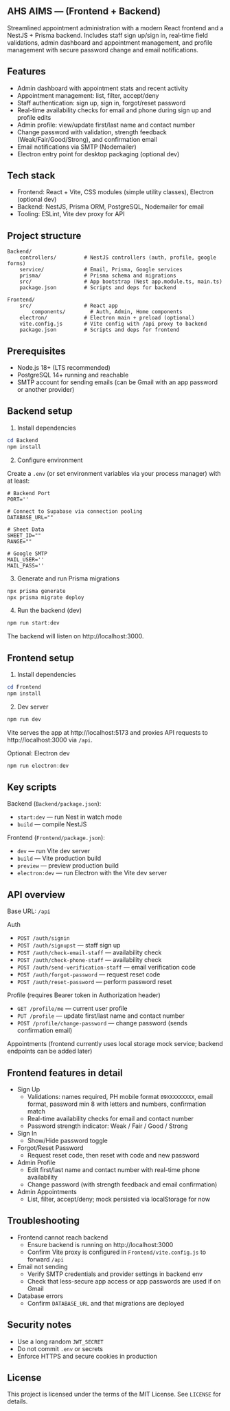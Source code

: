 ## AHS AIMS — (Frontend + Backend)

Streamlined appointment administration with a modern React frontend and a NestJS + Prisma backend. Includes staff sign up/sign in, real‑time field validations, admin dashboard and appointment management, and profile management with secure password change and email notifications.

## Features

- Admin dashboard with appointment stats and recent activity
- Appointment management: list, filter, accept/deny
- Staff authentication: sign up, sign in, forgot/reset password
- Real-time availability checks for email and phone during sign up and profile edits
- Admin profile: view/update first/last name and contact number
- Change password with validation, strength feedback (Weak/Fair/Good/Strong), and confirmation email
- Email notifications via SMTP (Nodemailer)
- Electron entry point for desktop packaging (optional dev)

## Tech stack

- Frontend: React + Vite, CSS modules (simple utility classes), Electron (optional dev)
- Backend: NestJS, Prisma ORM, PostgreSQL, Nodemailer for email
- Tooling: ESLint, Vite dev proxy for API

## Project structure

```
Backend/
	controllers/         # NestJS controllers (auth, profile, google forms)
	service/             # Email, Prisma, Google services
	prisma/              # Prisma schema and migrations
	src/                 # App bootstrap (Nest app.module.ts, main.ts)
	package.json         # Scripts and deps for backend

Frontend/
	src/                 # React app
		components/        # Auth, Admin, Home components
	electron/            # Electron main + preload (optional)
	vite.config.js       # Vite config with /api proxy to backend
	package.json         # Scripts and deps for frontend
```

## Prerequisites

- Node.js 18+ (LTS recommended)
- PostgreSQL 14+ running and reachable
- SMTP account for sending emails (can be Gmail with an app password or another provider)

## Backend setup

1. Install dependencies

```powershell
cd Backend
npm install
```

2. Configure environment

Create a `.env` (or set environment variables via your process manager) with at least:

```
# Backend Port
PORT=''

# Connect to Supabase via connection pooling
DATABASE_URL=""

# Sheet Data
SHEET_ID=""
RANGE=""

# Google SMTP
MAIL_USER=''
MAIL_PASS=''
```

3. Generate and run Prisma migrations

```powershell
npx prisma generate
npx prisma migrate deploy
```

4. Run the backend (dev)

```powershell
npm run start:dev
```

The backend will listen on http://localhost:3000.

## Frontend setup

1. Install dependencies

```powershell
cd Frontend
npm install
```

2. Dev server

```powershell
npm run dev
```

Vite serves the app at http://localhost:5173 and proxies API requests to http://localhost:3000 via `/api`.

Optional: Electron dev

```powershell
npm run electron:dev
```

## Key scripts

Backend (`Backend/package.json`):

- `start:dev` — run Nest in watch mode
- `build` — compile NestJS

Frontend (`Frontend/package.json`):

- `dev` — run Vite dev server
- `build` — Vite production build
- `preview` — preview production build
- `electron:dev` — run Electron with the Vite dev server

## API overview

Base URL: `/api`

Auth

- `POST /auth/signin`
- `POST /auth/signupst` — staff sign up
- `POST /auth/check-email-staff` — availability check
- `POST /auth/check-phone-staff` — availability check
- `POST /auth/send-verification-staff` — email verification code
- `POST /auth/forgot-password` — request reset code
- `POST /auth/reset-password` — perform password reset

Profile (requires Bearer token in Authorization header)

- `GET /profile/me` — current user profile
- `PUT /profile` — update first/last name and contact number
- `POST /profile/change-password` — change password (sends confirmation email)

Appointments (frontend currently uses local storage mock service; backend endpoints can be added later)

## Frontend features in detail

- Sign Up
  - Validations: names required, PH mobile format `09XXXXXXXXX`, email format, password min 8 with letters and numbers, confirmation match
  - Real-time availability checks for email and contact number
  - Password strength indicator: Weak / Fair / Good / Strong
- Sign In
  - Show/Hide password toggle
- Forgot/Reset Password
  - Request reset code, then reset with code and new password
- Admin Profile
  - Edit first/last name and contact number with real-time phone availability
  - Change password (with strength feedback and email confirmation)
- Admin Appointments
  - List, filter, accept/deny; mock persisted via localStorage for now

## Troubleshooting

- Frontend cannot reach backend
  - Ensure backend is running on http://localhost:3000
  - Confirm Vite proxy is configured in `Frontend/vite.config.js` to forward `/api`
- Email not sending
  - Verify SMTP credentials and provider settings in backend env
  - Check that less-secure app access or app passwords are used if on Gmail
- Database errors
  - Confirm `DATABASE_URL` and that migrations are deployed

## Security notes

- Use a long random `JWT_SECRET`
- Do not commit `.env` or secrets
- Enforce HTTPS and secure cookies in production

## License

This project is licensed under the terms of the MIT License. See `LICENSE` for details.
